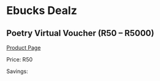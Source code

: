 
# Ebucks Dealz
## Poetry Virtual Voucher (R50 – R5000)
[Product Page](https://www.ebucks.com/web/shop/productSelected.do?prodId=259207129&catId=227677169)

Price: R50

Savings: 


	